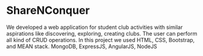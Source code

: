 # ShareNConquer
We developed a web application for student club activities with similar aspirations like discovering, exploring, creating clubs.
The user can perform all kind of CRUD operations.
In this project we used HTML, CSS, Bootstrap, and MEAN stack.
MongoDB, ExpressJS, AngularJS, NodeJS
